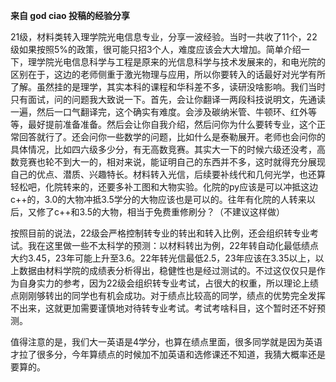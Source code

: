 **来自 god ciao 投稿的经验分享**

21级，材料类转入理学院光电信息专业，分享一波经验。当时一共收了11个，22级如果按照5%的政策，很可能只招3个人，难度应该会大大增加。简单介绍一下，理学院光电信息科学与工程是原来的光信息科学与技术发展来的，和电光院的区别在于，这边的老师侧重于激光物理与应用，所以你要转入的话最好对光学有所了解。虽然挂的是理学，其实本科的课程和华科差不多，读研没啥影响。我们当时只有面试，问的问题我大致说一下。首先，会让你翻译一两段科技说明文，先通读一遍，然后一口气翻译完，这个确实有难度。会涉及碳纳米管、牛顿环、红外等等，最好提前准备准备。然后会让你自我介绍，然后问你为什么要转专业，这个正常回答就行了。还会问你一些数学的问题，比如什么是泰勒展开。老师也会问你的具体情况，比如四六级多少分，有无高数竞赛。其实大一下的时候六级还没考，高数竞赛也轮不到大一的，相对来说，能证明自己的东西并不多，这时就得充分展现自己的优点、潜质、兴趣特长。材料转入光信，后续要补线代和几何光学，也还算轻松吧，化院转来的，还要多补工图和大物实验。化院的py应该是可以冲抵这边c++的，3.0的大物冲抵3.5学分的大物应该也是可以的。往年有化院的人转来以后，又修了c++和3.5的大物，相当于免费重修刷分？（不建议这样做）



按照目前的说法，22级会严格控制转专业的转出和转入比例，还会组织转专业考试。我在这里做一些不太科学的预测：以材料转出为例，22年转自动化最低绩点大约3.45，23年可能上升至3.6。22年转光信最低2.5，23年应该在3.35以上，以上数据由材料学院的成绩表分析得出，稳健性也是经过测试的。不过这仅仅只是作为自身实力的参考，因为22级会组织转专业考试，占很大的权重，所以理论上绩点刚刚够转出的同学也有机会成功。对于绩点比较高的同学，绩点的优势完全发挥不出来，这就更加需要谨慎地对待转专业考试。考试考啥科目，这个暂时还不好预测。



值得注意的是，我们大一英语是4学分，也算在绩点里面，很多同学就是因为英语才拉了很多分，今年算绩点的时候加不加英语和选修课还不知道，我猜大概率还是要算的。